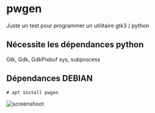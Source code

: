 # pwgen

Juste un test pour programmer un utilitaire gtk3 / python

## Nécessite les dépendances python
Gtk, Gdk, GdkPixbuf
sys, subprocess

## Dépendances DEBIAN

```
# apt install pwgen
```

![screenshoot](https://cbiot.fr/site/pygen.png)

